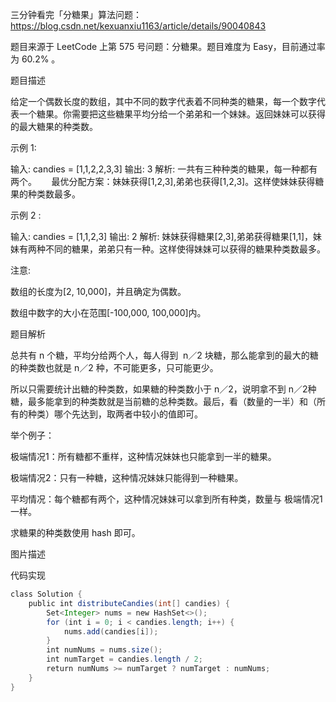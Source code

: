 
三分钟看完「分糖果」算法问题：https://blog.csdn.net/kexuanxiu1163/article/details/90040843

题目来源于 LeetCode 上第 575 号问题：分糖果。题目难度为 Easy，目前通过率为 60.2% 。

题目描述

给定一个偶数长度的数组，其中不同的数字代表着不同种类的糖果，每一个数字代表一个糖果。你需要把这些糖果平均分给一个弟弟和一个妹妹。返回妹妹可以获得的最大糖果的种类数。

示例 1:

输入: candies = [1,1,2,2,3,3]
输出: 3
解析: 一共有三种种类的糖果，每一种都有两个。
     最优分配方案：妹妹获得[1,2,3],弟弟也获得[1,2,3]。这样使妹妹获得糖果的种类数最多。

示例 2 :

输入: candies = [1,1,2,3]
输出: 2
解析: 妹妹获得糖果[2,3],弟弟获得糖果[1,1]，妹妹有两种不同的糖果，弟弟只有一种。这样使得妹妹可以获得的糖果种类数最多。

注意:

数组的长度为[2, 10,000]，并且确定为偶数。

数组中数字的大小在范围[-100,000, 100,000]内。

题目解析

总共有 n 个糖，平均分给两个人，每人得到  n／2 块糖，那么能拿到的最大的糖的种类数也就是 n／2 种，不可能更多，只可能更少。

所以只需要统计出糖的种类数，如果糖的种类数小于 n／2，说明拿不到 n／2种糖，最多能拿到的种类数就是当前糖的总种类数。最后，看（数量的一半）和（所有的种类）哪个先达到，取两者中较小的值即可。

举个例子：

极端情况1：所有糖都不重样，这种情况妹妹也只能拿到一半的糖果。

极端情况2：只有一种糖，这种情况妹妹只能得到一种糖果。

平均情况：每个糖都有两个，这种情况妹妹可以拿到所有种类，数量与 极端情况1 一样。

求糖果的种类数使用 hash 即可。

图片描述



代码实现
```java
class Solution {
    public int distributeCandies(int[] candies) {
        Set<Integer> nums = new HashSet<>();
        for (int i = 0; i < candies.length; i++) {
            nums.add(candies[i]);
        }
        int numNums = nums.size();
        int numTarget = candies.length / 2;
        return numNums >= numTarget ? numTarget : numNums;
    }
}
```